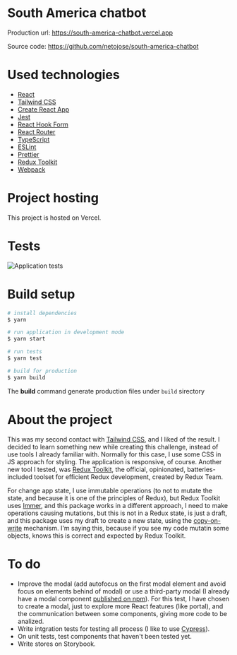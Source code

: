 # South America chatbot

Production url: https://south-america-chatbot.vercel.app

Source code: https://github.com/netojose/south-america-chatbot

# Used technologies

- [React](https://reactjs.org)
- [Tailwind CSS](https://tailwindcss.com)
- [Create React App](https://create-react-app.dev)
- [Jest](https://jestjs.io)
- [React Hook Form](https://react-hook-form.com)
- [React Router](https://reactrouter.com)
- [TypeScript](https://www.typescriptlang.org)
- [ESLint](https://eslint.org)
- [Prettier](https://prettier.io)
- [Redux Toolkit](https://redux-toolkit.js.org)
- [Webpack](https://webpack.js.org)

# Project hosting

This project is hosted on Vercel.

# Tests

![Application tests](https://i.ibb.co/42X8rtS/Screenshot-2021-06-27-at-23-19-37.png 'Application tests')

# Build setup

```bash
# install dependencies
$ yarn

# run application in development mode
$ yarn start

# run tests
$ yarn test

# build for production
$ yarn build
```

The **build** command generate production files under `build` sirectory

# About the project

This was my second contact with [Tailwind CSS](https://tailwindcss.com), and I liked of the result. I decided to learn something new while creating this challenge, instead of use tools I already familiar with. Normally for this case, I use some CSS in JS approach for styling. The application is responsive, of course. Another new tool I tested, was [Redux Toolkit](https://redux-toolkit.js.org), the official, opinionated, batteries-included toolset for efficient Redux development, created by Redux Team.

For change app state, I use immutable operations (to not to mutate the state, and because it is one of the principles of Redux), but Redux Toolkit uses [Immer](https://github.com/immerjs/immer), and this package works in a different approach, I need to make operations causing mutations, but this is not in a Redux state, is just a draft, and this package uses my draft to create a new state, using the [copy-on-write](https://en.wikipedia.org/wiki/Copy-on-write) mechanism. I'm saying this, because if you see my code mutatin some objects, knows this is correct and expected by Redux Toolkit.

# To do

- Improve the modal (add autofocus on the first modal element and avoid focus on elements behind of modal) or use a third-party modal (I already have a modal component [published on npm](https://www.npmjs.com/package/@netojose/react-modal)). For this test, I have chosen to create a modal, just to explore more React features (like portal), and the communication between some components, giving more code to be analized.
- Write intgration tests for testing all process (I like to use [Cypress](https://www.cypress.io/)).
- On unit tests, test components that haven't been tested yet.
- Write stores on Storybook.
